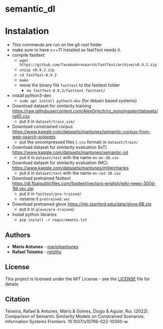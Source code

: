 # semantic_dl


# Instalation
- This commands are run on the git root folder
- make sure to have c++11 installed as fastText needs it.
- compile fasttext 
    - `wget https://github.com/facebookresearch/fastText/archive/v0.9.2.zip`
    - `unzip v0.9.2.zip`
    - `cd fastText-0.9.2`
    - `make`
    - move the binary file `fasttext` to the fasttext folder
        - `mv fastText-0.9.2/fasttext fasttext/`
- install python3-dev
    - `sudo apt install python3-dev` (for debain based systems)
- Download dataset for similarity training https://raw.githubusercontent.com/AlexGrinch/ro_sgns/master/datasets/rg65.csv
    - put it in `dataset/train_sim/`
- Download constrained corpus https://www.kaggle.com/datasets/mantunes/semantic-corpus-from-web-search-snippets
    - put the uncompressed files (`.csv` format) in `dataset/train/`
- Download dataset for similarity evaluation (IoT) https://www.kaggle.com/datasets/mantunes/semantic-iot
    - put it in `dataset/test` with the name `en-mc-30.csv`
- Download dataset for similarity evaluation (MC) https://www.kaggle.com/datasets/mantunes/millercharles
    - put it in `dataset/test` with the name `en-iot-30.csv`
- Download pretrained fasttext https://dl.fbaipublicfiles.com/fasttext/vectors-english/wiki-news-300d-1M.vec.zip
    - put it in `fasttext/pre-trained/`
    - rename it `pretrained.vec`
- Download pretrained glove https://nlp.stanford.edu/data/glove.6B.zip
    - put it in `glove/pre-trained/`
- Install python libraries
    - `pip install -r requirements.txt`

## Authors

* **Mário Antunes** - [mariolpantunes](https://github.com/mariolpantunes)
* **Rafael Teixeira** - [rgtzths](https://github.com/rgtzths)

## License

This project is licensed under the MIT License - see the [LICENSE](LICENSE) file for details

## Citation

Teixeira, Rafael & Antunes, Mário & Gomes, Diogo & Aguiar, Rui. (2022). Comparison of Semantic Similarity Models on Constrained Scenarios. Information Systems Frontiers. 10.1007/s10796-022-10350-w. 
